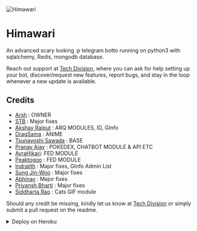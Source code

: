 ![Himawari](https://wallpapercave.com/wp/wp2070233.png)
# Himawari

An advanced scary looking :p telegram botto running on python3 with sqlalchemy, Redis, mongodb database.

Reach out support at [Tech Division](https://t.me/IgniteTechDivision), where you can ask for help setting up your bot, discover/request new features, report bugs, and stay in the loop whenever a new update is available. 

## Credits

+ [Arsh](https://github.com/ArshCypherZ) : OWNER
+ [STB](https://github.com/STBxD) : Major fixes
+ [Akshay Rajput](https://github.com/TheHamkerCat) : ARQ MODULES, ID, GInfo
+ [DragSama](https://github.com/DragSama) : ANIME
+ [Tsunayoshi Sawada](https://github.com/TsunayoshiSawada) : BASE
+ [Pranav Ajay](https://github.com/MoeZilla) : POKEDEX, CHATBOT MODULE & API ETC
+ [AyraHikari](https://github.com/AyraHikari): FED MODULE
+ [Peaktogoo](https://github.com/peaktogoo) : FED MODULE
+ [Indrajith](https://github.com/TamilVip007) : Major fixes, GInfo Admin List
+ [Sung Jin-Woo](https://github.com/solo-dragon) : Major fixes
+ [Abhinav](https://github.com/Kanekiken099999) : Major fixes
+ [Priyansh Bharti](https://github.com/PriyanshBharti) : Major fixes
+ [Siddharta Rao](https://github.com/IzumiCypherX) : Cats GIF module


Should any credit be missing, kindly let us know at [Tech Division](https://t.me/IgniteTechDivision) or simply submit a pull request on the readme.

<details>
	<summary>Deploy on Heroku</summary>
	<br>
	<b>
The Easiest Way to Deploy This Bot is Via Heroku.
		In Order To deploy, You Just Have Fill The Necessary Environment Variables and Done!</b>
	
  <h1>
    <p align="center">
        <a href="https://heroku.com/deploy?template=https://github.com/ArshCypherZ/HWBot/stable">
            <img src="https://www.herokucdn.com/deploy/button.svg" alt="Deploy">
        </a>
</h1>
</details> 

